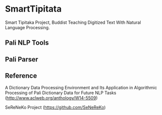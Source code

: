 # SmartTipitata
Smart Tipitaka Project, Buddist Teaching Digitized Text With Natural Language Processing. 

## Pali NLP Tools

## Pali Parser

## Reference

A Dictionary Data Processing Environment and Its Application in
Algorithmic Processing of Pali Dictionary Data for Future NLP Tasks (http://www.aclweb.org/anthology/W14-5509)


SeReNeKo Project (https://github.com/SeNeReKo)
